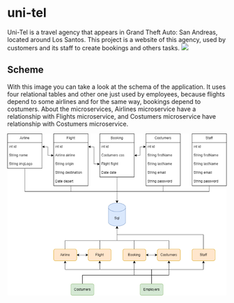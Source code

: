 # uni-tel
Uni-Tel is a travel agency that appears in Grand Theft Auto: San Andreas, located around Los Santos. This project is a website of this agency, used by customers and its staff to create bookings and others tasks.
![](https://static.wikia.nocookie.net/gtawiki/images/0/0d/Uni-Tel-GTASA-DowntownLosSantos.png/revision/latest/scale-to-width-down/1000?cb=20230215105048)

## Scheme
With this image you can take a look at the schema of the application. It uses four relational tables and other one just used by employees, because flights depend to some airlines and for the same way, bookings depend to costumers. About the microservices, Airlines microservice have a relationship with Flights microservice, and Costumers microservice have relationship with Costumers microservice.

![scheme](img/scheme.png)